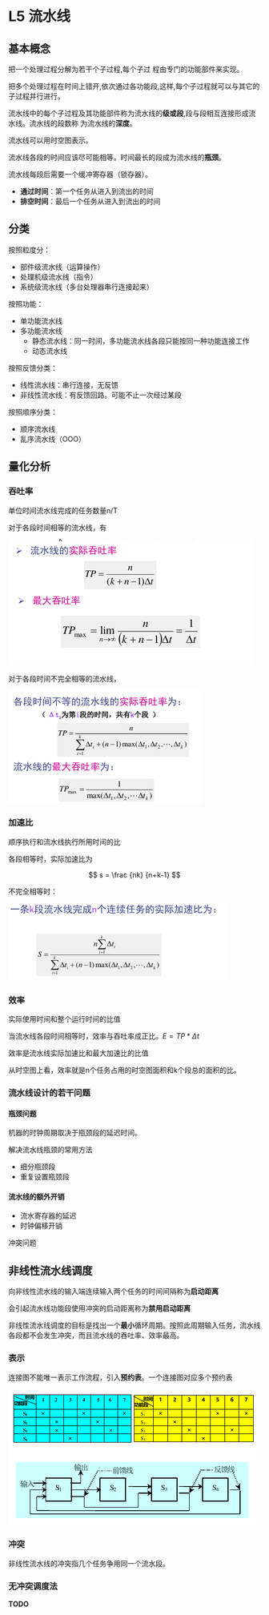 # L5 流水线

## 基本概念

把一个处理过程分解为若干个子过程,每个子过 程由专门的功能部件来实现。

把多个处理过程在时间上错开,依次通过各功能段,这样,每个子过程就可以与其它的子过程并行进行。

流水线中的每个子过程及其功能部件称为流水线的**级或段**,段与段相互连接形成流水线。流水线的段数称 为流水线的**深度**。

流水线可以用时空图表示。

流水线各段的时间应该尽可能相等。时间最长的段成为流水线的**瓶颈**。

流水线每段后需要一个缓冲寄存器（锁存器）。

- **通过时间**：第一个任务从进入到流出的时间
- **排空时间**：最后一个任务从进入到流出的时间

## 分类

按照粒度分：
- 部件级流水线（运算操作）
- 处理机级流水线（指令）
- 系统级流水线（多台处理器串行连接起来）

按照功能：
- 单功能流水线
- 多功能流水线
    + 静态流水线：同一时间，多功能流水线各段只能按同一种功能连接工作
    + 动态流水线

按照反馈分类：
- 线性流水线：串行连接，无反馈
- 非线性流水线：有反馈回路。可能不止一次经过某段

按照顺序分类：  
- 顺序流水线
- 乱序流水线（OOO）

## 量化分析

### 吞吐率

单位时间流水线完成的任务数量n/T

对于各段时间相等的流水线，有

![](_v_images/20200402112435599_351197816.png)

对于各段时间不完全相等的流水线，

![](_v_images/20200402112522901_433866718.png)


### 加速比

顺序执行和流水线执行所用时间的比

各段相等时，实际加速比为

$$
s = \frac {nk} {n+k-1}
$$

不完全相等时：

![](_v_images/20200402112932477_919819034.png)

### 效率

实际使用时间和整个运行时间的比值

当流水线各段时间相等时，效率与吞吐率成正比。$E=TP * \Delta t$

效率是流水线实际加速比和最大加速比的比值

从时空图上看，效率就是n个任务占用的时空图面积和k个段总的面积的比。


### 流水线设计的若干问题

#### 瓶颈问题

机器的时钟周期取决于瓶颈段的延迟时间。

解决流水线瓶颈的常用方法
- 细分瓶颈段
- 重复设置瓶颈段

#### 流水线的额外开销

- 流水寄存器的延迟
- 时钟偏移开销

冲突问题

## 非线性流水线调度

向非线性流水线的输入端连续输入两个任务的时间间隔称为**启动距离**

会引起流水线功能段使用冲突的启动距离称为**禁用启动距离**

非线性流水线调度的目标是找出一个**最小**循环周期。按照此周期输入任务，流水线各段都不会发生冲突，而且流水线的吞吐率、效率最高。

### 表示

连接图不能唯一表示工作流程，引入**预约表**。一个连接图对应多个预约表

![](_v_images/20200402115219492_1360188489.png)

### 冲突

非线性流水线的冲突指几个任务争用同一个流水段。

### 无冲突调度法

**TODO**